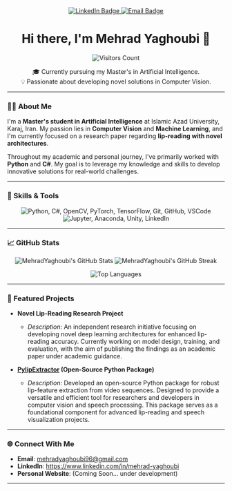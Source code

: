 
<div id="badges" align="center">
  <a href="https://www.linkedin.com/in/mehrad-yaghoubi">
    <img src="https://img.shields.io/badge/LinkedIn-blue?style=for-the-badge&logo=linkedin&logoColor=white" alt="LinkedIn Badge"/>
  </a>
  <a href="mailto:mehradyaghoubi96@gmail.com">
    <img src="https://img.shields.io/badge/Email-red?style=for-the-badge&logo=gmail&logoColor=white" alt="Email Badge"/>
  </a>
</div>

<h1 align="center">Hi there, I'm Mehrad Yaghoubi 👋</h1>

<div align="center">
  <img src="https://komarev.com/ghpvc/?username=MehradYaghoubi&abbreviated=true" alt="Visitors Count" />
</div>

<p align="center">
  🎓 Currently pursuing my Master's in Artificial Intelligence.
  <br>
  💡 Passionate about developing novel solutions in Computer Vision.
</p>

---

### 👨‍💻 About Me

I'm a **Master's student in Artificial Intelligence** at Islamic Azad University, Karaj, Iran. My passion lies in **Computer Vision** and **Machine Learning**, and I'm currently focused on a research paper regarding **lip-reading with novel architectures**.

Throughout my academic and personal journey, I've primarily worked with **Python** and **C#**. My goal is to leverage my knowledge and skills to develop innovative solutions for real-world challenges.

---

### 🚀 Skills & Tools

<p align="center">
  <img src="https://skillicons.dev/icons?i=py,cs,opencv,pytorch,tensorflow,git,github,vscode" alt="Python, C#, OpenCV, PyTorch, TensorFlow, Git, GitHub, VSCode" />
  <br>
  <img src="https://skillicons.dev/icons?i=jupyter,anaconda,unity,linkedin" alt="Jupyter, Anaconda, Unity, LinkedIn" />
</p>

---

### 📈 GitHub Stats

<p align="center">
  <img src="https://github-readme-stats.vercel.app/api?username=MehradYaghoubi&show_icons=true&theme=dracula&hide_border=true&count_private=true" alt="MehradYaghoubi's GitHub Stats" />
  <img src="https://github-readme-streak-stats.herokuapp.com/?user=MehradYaghoubi&theme=dracula&hide_border=true" alt="MehradYaghoubi's GitHub Streak" />
</p>

<p align="center">
  <img src="https://github-readme-stats.vercel.app/api/top-langs/?username=MehradYaghoubi&layout=compact&theme=dracula&hide_border=true&langs_count=8&exclude_repo=YOUR_REPO_TO_EXCLUDE" alt="Top Languages" />
</p>

---

### 🔬 Featured Projects

* **Novel Lip-Reading Research Project**
    * *Description:* An independent research initiative focusing on developing novel deep learning architectures for enhanced lip-reading accuracy. Currently working on model design, training, and evaluation, with the aim of publishing the findings as an academic paper under academic guidance.

* **[PylipExtractor](https://github.com/MehradYaghoubi/pylipextractor) (Open-Source Python Package)**
    * *Description:* Developed an open-source Python package for robust lip-feature extraction from video sequences. Designed to provide a versatile and efficient tool for researchers and developers in computer vision and speech processing. This package serves as a foundational component for advanced lip-reading and speech visualization projects.
  
---

### 🌐 Connect With Me

* **Email**: mehradyaghoubi96@gmail.com
* **LinkedIn**: https://www.linkedin.com/in/mehrad-yaghoubi
* **Personal Website**: (Coming Soon... under development)

---
